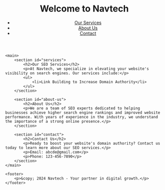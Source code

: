 <!DOCTYPE html>
<html lang="en">
<head>
    <meta charset="UTF-8">
    <meta name="viewport" content="width=device-width, initial-scale=1.0">
    <meta name="description" content="Navtech offers professional SEO services to boost your website's domain authority and improve search engine rankings.">
    <meta name="keywords" content="SEO services, increase domain authority, search engine optimization, Navtech">
    <title>Professional SEO Services | Navtech</title>
</head>
<body>
    <header>
        <h1>Welcome to Navtech</h1>
        <nav>
            <ul>
                <li><a href="#services">Our Services</a></li>
                <li><a href="#about-us">About Us</a></li>
                <li><a href="#contact">Contact</a></li>
            </ul>
        </nav>
    </header>

    <main>
        <section id="services">
            <h2>Our SEO Services</h2>
            <p>At Navtech, we specialize in elevating your website's visibility on search engines. Our services include:</p>
            <ul>
                <li>Link Building to Increase Domain Authority</li>
            </ul>
        </section>

        <section id="about-us">
            <h2>About Us</h2>
            <p>We are a team of SEO experts dedicated to helping businesses achieve higher search engine rankings and improved website performance. With years of experience in the industry, we understand the importance of a strong online presence.</p>
        </section>

        <section id="contact">
            <h2>Contact Us</h2>
            <p>Ready to boost your website's domain authority? Contact us today to learn more about our SEO services.</p>
            <p>Email: abcde@gmail.com</p>
            <p>Phone: 123-456-7890</p>
        </section>
    </main>

    <footer>
        <p>&copy; 2024 Navtech - Your partner in digital growth.</p>
    </footer>
<a href="https://informaticsoffermarketingezz.weebly.com/"> </a>
<a href="https://hyperwaremarketingezz.weebly.com/"> </a>
<a href="https://bitscanmarketingezz.weebly.com/"> </a>
<a href="https://interactivespotmarketingezz.weebly.com/"> </a>
<a href="https://codebarnmarketingezz.weebly.com/"> </a>
<a href="https://waresviewmarketingezz.weebly.com/"> </a>
<a href="https://virtualpalacemarketingezz.weebly.com/"> </a>
<a href="https://adsprintmarketingezz.weebly.com/"> </a>
<a href="https://chipistmarketingezz.weebly.com/"> </a>
<a href="https://strategynowmarketingezz.weebly.com/"> </a>
<a href="https://searchproductsmarketingezz.weebly.com/"> </a>
<a href="https://pixelfuturemarketingezz.weebly.com/"> </a>
<a href="https://worksplaymarketingezz.weebly.com/"> </a>
<a href="https://gearplaymarketingezz.weebly.com/"> </a>
<a href="https://boxesstudiomarketingezz.weebly.com/"> </a>
<a href="https://analyticsifymarketingezz.weebly.com/"> </a>
<a href="https://hyperaudiencemarketingezz.weebly.com/"> </a>
<a href="https://virtualworksmarketingezz.weebly.com/"> </a>
<a href="https://technologylinemarketingezz.weebly.com/"> </a>
<a href="https://analyticsskillmarketingezz.weebly.com/"> </a>
<a href="https://technodockmarketingezz.weebly.com/"> </a>
<a href="https://clearwaresmarketingezz.weebly.com/"> </a>
<a href="https://informaticssyncmarketingezz.weebly.com/"> </a>
<a href="https://communicationsblendmarketingezz.weebly.com/"> </a>
<a href="https://upgearmarketingezz.weebly.com/"> </a>
<a href="https://chipwaymarketingezz.weebly.com/"> </a>
<a href="https://optimizestudiomarketingezz.weebly.com/"> </a>
<a href="https://retailsyncmarketingezz.weebly.com/"> </a>
<a href="https://campaignfocusmarketingezz.weebly.com/"> </a>
<a href="https://advertisedropmarketingezz.weebly.com/"> </a>
<a href="https://promotestripemarketingezz.weebly.com/"> </a>
<a href="https://technologyclickmarketingezz.weebly.com/"> </a>
<a href="https://viralhivemarketingezz.weebly.com/"> </a>
<a href="https://adpostmarketingezz.weebly.com/"> </a>
<a href="https://gearifymarketingezz.weebly.com/"> </a>
<a href="https://botfuturemarketingezz.weebly.com/"> </a>
<a href="https://geardesignmarketingezz.weebly.com/"> </a>
<a href="https://affiliateartmarketingezz.weebly.com/"> </a>
<a href="https://zenlabsmarketingezz.weebly.com/"> </a>
<a href="https://nibbletagsmarketingezz.weebly.com/"> </a>
<a href="https://communicationsvaluesmarketingezz.weebly.com/"> </a>
<a href="https://seomarkmarketingezz.weebly.com/"> </a>
<a href="https://veboostsparkmarketingzz.weebly.com/"> </a>
<a href="https://zgeariedmarketingz.weebly.com/"> </a>
<a href="https://technolymarketingezz.weebly.com/"> </a>
<a href="https://brandpassmarketingezz.weebly.com/"> </a>
<a href="https://cryptshiftmarketingezz.weebly.com/"> </a>
<a href="https://techdashmarketingezz.weebly.com/"> </a>
<a href="https://ppcclickmarketingezz.weebly.com/"> </a>
<a href="https://expertsiummarketingezz.weebly.com/"> </a>
<a href="https://droidpressmarketingezz.weebly.com/"> </a>
<a href="https://communicationsoptionmarketingezz.weebly.com/"> </a>
<a href="https://strategyspanmarketingezz.weebly.com/"> </a>
<a href="https://engineindustrymarketingezz.weebly.com/"> </a>
<a href="https://communicationspostmarketingezz.weebly.com/"> </a>
<a href="https://labsblendmarketingezz.weebly.com/"> </a>
<a href="https://wareleadermarketingezz.weebly.com/"> </a>
<a href="https://nibbleensmarketingezz.weebly.com/"> </a>
<a href="https://activeinformaticsmarketingezz.weebly.com/"> </a>
<a href="https://botmarkmarketingezz.weebly.com/"> </a>
<a href="https://seogroupmarketingezz.weebly.com/"> </a>
<a href="https://gearstartmarketingezz.weebly.com/"> </a>
<a href="https://techservicesmarketingezz.weebly.com/"> </a>
<a href="https://scalegroupmarketingezz.weebly.com/"> </a>
<a href="https://brandingmakermarketingezz.weebly.com/"> </a>
<a href="https://bottomlinetypemarketingezz.weebly.com/"> </a>
<a href="https://bottomlinespacemarketingezz.weebly.com/"> </a>
<a href="https://solidboxesmarketingezz.weebly.com/"> </a>
<a href="https://affiliatefuelmarketingezz.weebly.com/"> </a>
<a href="https://boostspecialsmarketingezz.weebly.com/"> </a>
<a href="https://interactiveplaymarketingezz.weebly.com/"> </a>
<a href="https://warezlinemarketingezz.weebly.com/"> </a>
<a href="https://advertisinggrammarketingezz.weebly.com/"> </a>
<a href="https://technologieslightmarketingezz.weebly.com/"> </a>
<a href="https://nibbleskillmarketingezz.weebly.com/"> </a>
<a href="https://byteshubmarketingezz.weebly.com/"> </a>
<a href="https://informaticsifymarketingezz.weebly.com/"> </a>
<a href="https://advertisingtiltmarketingezz.weebly.com/"> </a>
<a href="https://scalepropertiesmarketingezz.weebly.com/"> </a>
<a href="https://analyticstrademarketingezz.weebly.com/"> </a>
<a href="https://retailfeedmarketingezz.weebly.com/"> </a>
<a href="https://rigdesignmarketingezz.weebly.com/"> </a>
<a href="https://relationswaymarketingezz.weebly.com/"> </a>
<a href="https://technologiesidmarketingezz.weebly.com/"> </a>
<a href="https://growthlinemarketingezz.weebly.com/"> </a>
<a href="https://interactivesparkmarketingezz.weebly.com/"> </a>
<a href="https://meshardmarketingezz.weebly.com/"> </a>
<a href="https://enginebaymarketingezz.weebly.com/"> </a>
<a href="https://b2bgoodsmarketingezz.weebly.com/"> </a>
<a href="https://boostentmarketingezz.weebly.com/"> </a>
<a href="https://audiencefeedmarketingezz.weebly.com/"> </a>
<a href="https://botpropertiesmarketingezz.weebly.com/"> </a>
<a href="https://waresgurumarketingezz.weebly.com/"> </a>
<a href="https://rigentmarketingezz.weebly.com/"> </a>
<a href="https://campaignbaymarketingezz.weebly.com/"> </a>
<a href="https://pixelboostmarketingezz.weebly.com/"> </a>
<a href="https://searchbasemarketingezz.weebly.com/"> </a>
<a href="https://warevaluemarketingezz.weebly.com/"> </a>
<a href="https://advertisescoutmarketingezz.weebly.com/"> </a>
<a href="https://adistmarketingezz.weebly.com/"> </a>
<a href="https://revenueenginemarketingezz.weebly.com/"> </a>
<a href="https://expertslogicmarketingezz.weebly.com/"> </a>
<a href="https://brandingardmarketingezz.weebly.com/"> </a>
<a href="https://advertisingatlasmarketingezz.weebly.com/"> </a>
<a href="https://gearsnapmarketingezz.weebly.com/"> </a>
<a href="https://warezvergemarketingezz.weebly.com/"> </a>
<a href="https://ppcbandmarketingezz.weebly.com/"> </a>
<a href="https://meshicianmarketingezz.weebly.com/"> </a>
<a href="https://marketloopmarketingezz.weebly.com/"> </a>
<a href="https://bytesplaymarketingezz.weebly.com/"> </a>
<a href="https://boxscanmarketingezz.weebly.com/"> </a>
<a href="https://technologiesleadermarketingezz.weebly.com/"> </a>
<a href="https://dobotmarketingezz.weebly.com/"> </a>
<a href="https://advertisestripemarketingezz.weebly.com/"> </a>
<a href="https://roboticsboostmarketingezz.weebly.com/"> </a>
<a href="https://informaticsplaymarketingezz.weebly.com/"> </a>
<a href="https://techideasmarketingezz.weebly.com/"> </a>
<a href="https://growthboostmarketingezz.weebly.com/"> </a>
<a href="https://viralvillagemarketingezz.weebly.com/"> </a>
<a href="https://boxstoremarketingezz.weebly.com/"> </a>
<a href="https://cryptportmarketingezz.weebly.com/"> </a>
<a href="https://biteablemarketingezz.weebly.com/"> </a>
<a href="https://adsspotmarketingezz.weebly.com/"> </a>
<a href="https://brandingincmarketingezz.weebly.com/"> </a>
<a href="https://dodigitalmarketingezz.weebly.com/"> </a>
<a href="https://promotefedmarketingezz.weebly.com/"> </a>
<a href="https://interactivecedmarketingezz.weebly.com/"> </a>
<a href="https://markethutmarketingezz.weebly.com/"> </a>
<a href="https://byteprojectmarketingezz.weebly.com/"> </a>
<a href="https://adsscoutmarketingezz.weebly.com/"> </a>
<a href="https://digitalclickmarketingezz.weebly.com/"> </a>
<a href="https://bytesservicesmarketingezz.weebly.com/"> </a>
<a href="https://bitworksmarketingezz.weebly.com/"> </a>
<a href="https://labspropertiesmarketingezz.weebly.com/"> </a>
<a href="https://technologieslermarketingezz.weebly.com/"> </a>
<a href="https://revenuefocusmarketingezz.weebly.com/"> </a>
<a href="https://seooptionmarketingezz.weebly.com/"> </a>
<a href="https://vectorcorpmarketingezz.weebly.com/"> </a>
<a href="https://advertiseaidmarketingezz.weebly.com/"> </a>
<a href="https://adfuturemarketingezz.weebly.com/"> </a>
<a href="https://semifymarketingezz.weebly.com/"> </a>
<a href="https://boostpassmarketingezz.weebly.com/"> </a>
<a href="https://nibblesensemarketingezz.weebly.com/"> </a>
<a href="https://affiliatedashmarketingezz.weebly.com/"> </a>
<a href="https://expertsifymarketingezz.weebly.com/"> </a>
<a href="https://techshipmarketingezz.weebly.com/"> </a>
<a href="https://softcorpmarketingez.weebly.com/"> </a>
<a href="https://publicfermarketingezz.weebly.com/"> </a>
<a href="https://ebitsfeedmarketingzezz.weebly.com/"> </a>
<a href="https://strategyspacemarketingezz.weebly.com/"> </a>
<a href="https://activeroboticsmarketingezz.weebly.com/"> </a>
<a href="https://roboticsdeckmarketingezz.weebly.com/"> </a>
<a href="https://geargraphmarketingezz.weebly.com/"> </a>
<a href="https://gowarezmarketingezz.weebly.com/"> </a>
<a href="https://b2bcompanymarketingezz.weebly.com/"> </a>
<a href="https://boxkitmarketingezz.weebly.com/"> </a>
<a href="https://boostkitmarketingezz.weebly.com/"> </a>
<a href="https://upmarketingmarketingezz.weebly.com/"> </a>
<a href="https://meshshackmarketingezz.weebly.com/"> </a>
<a href="https://advertiseviewmarketingezz.weebly.com/"> </a>
<a href="https://marketismmarketingezz.weebly.com/"> </a>
<a href="https://viralshackmarketingezz.weebly.com/"> </a>
<a href="https://warecapsulemarketingezz.weebly.com/"> </a>
<a href="https://promoteprimemarketingezz.weebly.com/"> </a>
<a href="https://revenuesedmarketingezz.weebly.com/"> </a>
<a href="https://adsclubmarketingezz.weebly.com/"> </a>
<a href="https://marketingitemsmarketingezz.weebly.com/"> </a>
<a href="https://labssprintmarketingezz.weebly.com/"> </a>
<a href="https://metawizmarketingezz.weebly.com/"> </a>
<a href="https://affiliatelogicmarketingezz.weebly.com/"> </a>
<a href="https://meshstoremarketingezz.weebly.com/"> </a>
<a href="https://optimizehutmarketingezz.weebly.com/"> </a>
<a href="https://promotesolutionsmarketingezz.weebly.com/"> </a>
<a href="https://ppcvaluesmarketingezz.weebly.com/"> </a>
<a href="https://bitartmarketingezz.weebly.com/"> </a>
<a href="https://cryptincmarketingezz.weebly.com/"> </a>
<a href="https://boxsparkmarketingezz.weebly.com/"> </a>
<a href="https://bottomlineloadmarketingezz.weebly.com/"> </a>
<a href="https://marketingviewmarketingezz.weebly.com/"> </a>
<a href="https://analyticsgraphmarketingezz.weebly.com/"> </a>
<a href="https://adspecialsmarketingezz.weebly.com/"> </a>
<a href="https://adsfactorymarketingezz.weebly.com/"> </a>
<a href="https://warezcorpmarketingezz.weebly.com/"> </a>
<a href="https://revenuefitmarketingezz.weebly.com/"> </a>
<a href="https://scalespacemarketingezz.weebly.com/"> </a>
<a href="https://technologieswaymarketingezz.weebly.com/"> </a>
<a href="https://interactivesyncmarketingezz.weebly.com/"> </a>
<a href="https://communicationslogicmarketingezz.weebly.com/"> </a>
<a href="https://ppcfeedmarketingezz.weebly.com/"> </a>
<a href="https://enginebandmarketingezz.weebly.com/"> </a>
<a href="https://virtualgearmarketingezz.weebly.com/"> </a>
<a href="https://workslayermarketingezz.weebly.com/"> </a>
<a href="https://cyberoffermarketingezz.weebly.com/"> </a>
<a href="https://dolabsmarketingezz.weebly.com/"> </a>
<a href="https://softworksmarketingezz.weebly.com/"> </a>
<a href="https://technologyfuelmarketingezz.weebly.com/"> </a>
<a href="https://promoteshackmarketingezz.weebly.com/"> </a>
<a href="https://publicvaluemarketingezz.weebly.com/"> </a>
<a href="https://relationsvillagemarketingezz.weebly.com/"> </a>
<a href="https://boostspacemarketingezz.weebly.com/"> </a>
<a href="https://waresfocusmarketingezz.weebly.com/"> </a>
<a href="https://bytesardmarketingezz.weebly.com/"> </a>
<a href="https://expertslayermarketingezz.weebly.com/"> </a>
<a href="https://donibblemarketingezz.weebly.com/"> </a>
<a href="https://enginefedmarketingezz.weebly.com/"> </a>
<a href="https://mediacaremarketingezz.weebly.com/"> </a>
<a href="https://metawaresmarketingezz.weebly.com/"> </a>
<a href="https://informaticsloopmarketingezz.weebly.com/"> </a>
<a href="https://warezclubmarketingezz.weebly.com/"> </a>
<a href="https://worksismmarketingezz.weebly.com/"> </a>
<a href="https://promotetypemarketingezz.weebly.com/"> </a>
<a href="https://bitglowmarketingezz.weebly.com/"> </a>
<a href="https://gearfedmarketingezz.weebly.com/"> </a>
<a href="https://pixeloffermarketingezz.weebly.com/"> </a>
<a href="https://sempalacemarketingezz.weebly.com/"> </a>
<a href="https://relationsprojectmarketingezz.weebly.com/"> </a>
<a href="https://targetpropertiesmarketingezz.weebly.com/"> </a>
<a href="https://technologiesspecialsmarketingezz.weebly.com/"> </a>
<a href="https://technologiesivemarketingezz.weebly.com/"> </a>
<a href="https://racklevelmarketingezz.weebly.com/"> </a>
<a href="https://cybersafermarketingezz.weebly.com/"> </a>
<a href="https://warezprojectmarketingezz.weebly.com/"> </a>
<a href="https://interactivestockmarketingezz.weebly.com/"> </a>
<a href="https://vectorgoodsmarketingezz.weebly.com/"> </a>
<a href="https://chipscopemarketingezz.weebly.com/"> </a>
<a href="https://ppcdockmarketingezz.weebly.com/"> </a>
<a href="https://boxplaymarketingezz.weebly.com/"> </a>
<a href="https://rigicamarketingezz.weebly.com/"> </a>
<a href="https://relationsmostmarketingezz.weebly.com/"> </a>
<a href="https://pixelsprintmarketingezz.weebly.com/"> </a>
<a href="https://waresensemarketingezz.weebly.com/"> </a>
<a href="https://marketgurumarketingezz.weebly.com/"> </a>
<a href="https://vectorgearmarketingezz.weebly.com/"> </a>
<a href="https://mediapressmarketingezz.weebly.com/"> </a>
<a href="https://worksleadermarketingezz.weebly.com/"> </a>
<a href="https://retaillinemarketingezz.weebly.com/"> </a>
<a href="https://enginetagsmarketingezz.weebly.com/"> </a>
<a href="https://gearblendmarketingezz.weebly.com/"> </a>
<a href="https://droidiummarketingezz.weebly.com/"> </a>
<a href="https://communicationsiummarketingezz.weebly.com/"> </a>
<a href="https://labsloadmarketingezz.weebly.com/"> </a>
<a href="https://datamodemarketingezz.weebly.com/"> </a>
<a href="https://corenetmarketingezz.weebly.com/"> </a>
<a href="https://targetvillagemarketingezz.weebly.com/"> </a>
<a href="https://bitsicamarketingezz.weebly.com/"> </a>
<a href="https://bytesindustrymarketingezz.weebly.com/"> </a>
<a href="https://growthblogmarketingezz.weebly.com/"> </a>
<a href="https://boxoffermarketingezz.weebly.com/"> </a>
<a href="https://boostlightmarketingezz.weebly.com/"> </a>
<a href="https://revenuehillmarketingezz.weebly.com/"> </a>
<a href="https://roboticsfocusmarketingezz.weebly.com/"> </a>
<a href="https://scalebasemarketingezz.weebly.com/"> </a>
<a href="https://bitscentermarketingezz.weebly.com/"> </a>
<a href="https://waresvillagemarketingezz.weebly.com/"> </a>
<a href="https://bitsnapmarketingezz.weebly.com/"> </a>
<a href="https://bytescharmmarketingezz.weebly.com/"> </a>
<a href="https://bytesspacemarketingezz.weebly.com/"> </a>
<a href="https://promotepassmarketingezz.weebly.com/"> </a>
<a href="https://technologiesprojectmarketingezz.weebly.com/"> </a>
<a href="https://ppcoffermarketingezz.weebly.com/"> </a>
<a href="businessdistrict1.weebly.com"> </a>
<a href="businessdistrict2.weebly.com"> </a>
<a href="businessdistrict3.weebly.com"> </a>
<a href="businessdistrict4.weebly.com"> </a>
<a href="businessdistrict5.weebly.com"> </a>
<a href="businessdistrict6.weebly.com"> </a>
<a href="businessdistrict7.weebly.com"> </a>
<a href="businessdistrict8.weebly.com"> </a>
<a href="businessdistrict9.weebly.com"> </a>
<a href="businessdistrict10.weebly.com"> </a>
<a href="businessdistrict11.weebly.com"> </a>
<a href="businessdistrict12.weebly.com"> </a>
<a href="businessdistrict13.weebly.com"> </a>
<a href="businessdistrict14.weebly.com"> </a>
<a href="businessdistrict15.weebly.com"> </a>
<a href="businessdistrict16.weebly.com"> </a>
<a href="businessdistrict17.weebly.com"> </a>
<a href="businessdistrict18.weebly.com"> </a>
<a href="businessdistrict19.weebly.com"> </a>
<a href="businessdistrict20.weebly.com"> </a>
<a href="kennisinbedrijf1.weebly.com"> </a>
<a href="kennisinbedrijf2.weebly.com"> </a>
<a href="kennisinbedrijf3.weebly.com"> </a>
<a href="kennisinbedrijf4.weebly.com"> </a>
<a href="kennisinbedrijf5.weebly.com"> </a>
<a href="kennisinbedrijf6.weebly.com"> </a>
<a href="kennisinbedrijf7.weebly.com"> </a>
<a href="kennisinbedrijf8.weebly.com"> </a>
<a href="kennisinbedrijf9.weebly.com"> </a>
<a href="kennisinbedrijf10.weebly.com"> </a>
<a href="kennisinbedrijf11.weebly.com"> </a>
<a href="kennisinbedrijf12.weebly.com"> </a>
<a href="kennisinbedrijf13.weebly.com"> </a>
<a href="kennisinbedrijf114.weebly.com"> </a>
<a href="kennisinbedrijf15.weebly.com"> </a>
<a href="kennisinbedrijf16.weebly.com"> </a>
<a href="kennisinbedrijf17.weebly.com"> </a>
<a href="kennisinbedrijf18.weebly.com"> </a>
<a href="kennisinbedrijf19.weebly.com"> </a>
<a href="kennisinbedrijf20.weebly.com"> </a>
<a href="mooidenemarken1.weebly.com"> </a>
<a href="mooidenemarken2.weebly.com"> </a>
<a href="mooidenemarken3.weebly.com"> </a>
<a href="mooidenemarken4.weebly.com"> </a>
<a href="mooidenemarken5.weebly.com"> </a>
<a href="mooidenemarken6.weebly.com"> </a>
<a href="mooidenemarken7.weebly.com"> </a>
<a href="mooidenemarken8.weebly.com"> </a>
<a href="mooidenemarken9.weebly.com"> </a>
<a href="mooidenemarken10.weebly.com"> </a>
<a href="mooidenemarken11.weebly.com"> </a>
<a href="mooidenemarken12.weebly.com"> </a>
<a href="mooidenemarken13.weebly.com"> </a>
<a href="mooidenemarken14.weebly.com"> </a>
<a href="mooidenemarken15.weebly.com"> </a>
<a href="mooidenemarken16.weebly.com"> </a>
<a href="mooidenemarken17.weebly.com"> </a>
<a href="mooidenemarken18.weebly.com"> </a>
<a href="mooidenemarken19.weebly.com"> </a>
<a href="mooidenemarken20.weebly.com"> </a>
</body>
</html>
